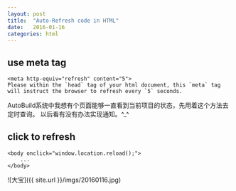 ```yaml
---
layout: post
title:  "Auto-Refresh code in HTML"
date:   2016-01-16
categories: html
---
```


use meta tag
------------

    <meta http-equiv="refresh" content="5">
    Please within the `head` tag of your html document, this `meta` tag  
    will instruct the browser to refresh every `5` seconds.

AutoBuild系统中我想有个页面能够一直看到当前项目的状态，先用着这个方法去定时查询。
以后看有没有办法实现通知。^\_^

click to refresh
----------------
    <body onclick="window.location.reload();">
        ...
    </body>

![大宝]({{ site.url }}/imgs/20160116.jpg)
